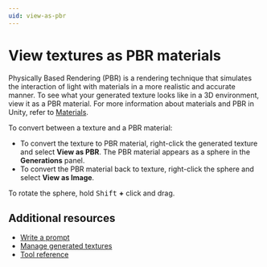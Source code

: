 ```yaml
---
uid: view-as-pbr
---
```


# View textures as PBR materials

Physically Based Rendering (PBR) is a rendering technique that simulates the interaction of light with materials in a more realistic and accurate manner. To see what your generated texture looks like in a 3D environment, view it as a PBR material. For more information about materials and PBR in Unity, refer to [Materials](https://docs.unity3d.com/Manual/Materials.html).

To convert between a texture and a PBR material:

- To convert the texture to PBR material, right-click the generated texture and select **View as PBR**. The PBR material appears as a sphere in the **Generations** panel.
- To convert the PBR material back to texture, right-click the sphere and select **View as Image**.

To rotate the sphere, hold <kbd>Shift</kbd> **+** click and drag.

## Additional resources

* [Write a prompt](xref:write-prompt)
* [Manage generated textures](xref:manage-textures)
* [Tool reference](xref:tool-reference)